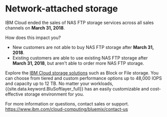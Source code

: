 # Network-attached storage

IBM Cloud ended the sales of NAS FTP storage services across all sales channels on **March 31, 2018**.

How does this impact you?

- New customers are not able to buy NAS FTP storage after **March 31, 2018**.
- Existing customers are able to use existing NAS FTP storage after **March 31, 2018**, but aren't able to order more NAS FTP storage.

Explore the [IBM Cloud storage solutions](https://www.ibm.com/cloud/storage) such as Block or File storage. You can choose from tiered and custom performance options up to 48,000 IOPS and capacity up to 12 TB. No matter your workloads, {{site.data.keyword.BluSoftlayer_full}} has an easily customizable and cost-effective storage environment for you.

For more information or questions, contact sales or support.
https://www.ibm.com/cloud-computing/bluemix/contact-us
